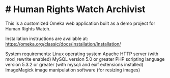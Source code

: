# # Human Rights Watch Archivist

This is a customized Omeka web application built as a demo project for Human Rights Watch. 

Installation instructions are available at: https://omeka.org/classic/docs/Installation/Installation/

System requirements:
Linux operating system
Apache HTTP server (with mod_rewrite enabled)
MySQL version 5.0 or greater
PHP scripting language version 5.3.2 or greater (with mysqli and exif extensions installed)
ImageMagick image manipulation software (for resizing images)
